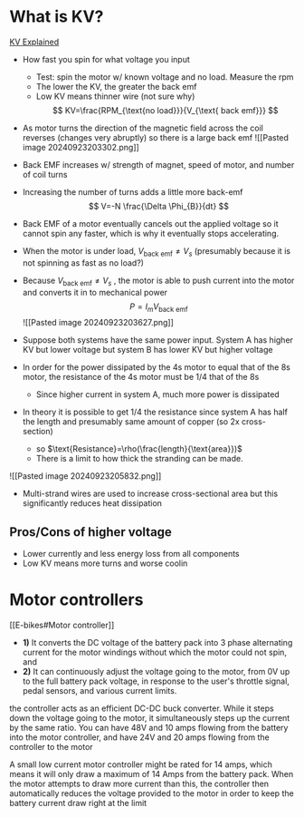 # What is KV?
[KV Explained](https://www.youtube.com/watch?v=uvyi6hPIt8w)

- How fast you spin for what voltage you input
	- Test: spin the motor w/ known voltage and no load. Measure the rpm
	- The lower the KV, the greater the back emf
	- Low KV means thinner wire (not sure why)
$$
KV=\frac{RPM_{\text{no load}}}{V_{\text{ back emf}}}
$$
- As motor turns the direction of the magnetic field across the coil reverses (changes very abruptly) so there is a large back emf
![[Pasted image 20240923203302.png]]

- Back EMF increases w/ strength of magnet, speed of motor, and number of coil turns
- Increasing the number of turns adds a little more back-emf
$$
V=-N \frac{\Delta \Phi_{B}}{dt}
$$
- Back EMF of a motor eventually cancels out the applied voltage so it cannot spin any faster, which is why it eventually stops accelerating.

- When the motor is under load, $V_{\text{back emf}} \neq V_{s}$ (presumably because it is not spinning as fast as no load?) 
- Because $V_{\text{back emf}} \neq V_{s}$ ,  the motor is able to push current into the motor and converts it in to mechanical power
$$
P=I_{m}V_{\text{back emf}}
$$
![[Pasted image 20240923203627.png]]

- Suppose both systems have the same power input. System A has higher KV but lower voltage but system B has lower KV but higher voltage
- In order for the power dissipated by the 4s motor to equal that of the 8s motor, the resistance of the 4s motor must be 1/4 that of the 8s
	- Since higher current in system A, much more power is dissipated

- In theory it is possible to get 1/4 the resistance since system A has half the length and presumably same amount of copper (so 2x cross-section)
	- so $\text{Resistance}=\rho(\frac{length}{\text{area}})$
	- There is a limit to how thick the stranding can be made.

![[Pasted image 20240923205832.png]]
- Multi-strand wires are used to increase cross-sectional area but this significantly reduces heat dissipation

## Pros/Cons of higher voltage
- Lower currently and less energy loss from all components
- Low KV means more turns and worse coolin
# Motor controllers
[[E-bikes#Motor controller]]

- **1)** It converts the DC voltage of the battery pack into 3 phase alternating current for the motor windings without which the motor could not spin, and
- **2)** It can continuously adjust the voltage going to the motor, from 0V up to the full battery pack voltage, in response to the user's throttle signal, pedal sensors, and various current limits.

the controller acts as an efficient DC-DC buck converter. While it steps down the voltage going to the motor, it simultaneously steps up the current by the same ratio. You can have 48V and 10 amps flowing from the battery into the motor controller, and have 24V and 20 amps flowing from the controller to the motor

A small low current motor controller might be rated for 14 amps, which means it will only draw a maximum of 14 Amps from the battery pack. When the motor attempts to draw more current than this, the controller then automatically reduces the voltage provided to the motor in order to keep the battery current draw right at the limit
